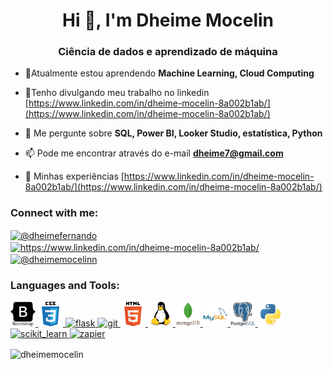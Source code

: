 <h1 align="center">Hi 👋, I'm Dheime Mocelin</h1>
<h3 align="center">Ciência de dados e aprendizado de máquina</h3>

- 🌱Atualmente estou aprendendo **Machine Learning, Cloud Computing**

- 👯Tenho divulgando meu trabalho no linkedin [https://www.linkedin.com/in/dheime-mocelin-8a002b1ab/](https://www.linkedin.com/in/dheime-mocelin-8a002b1ab/)

- 💬 Me pergunte sobre **SQL, Power BI, Looker Studio, estatística, Python**

- 📫 Pode me encontrar através do e-mail **dheime7@gmail.com**

- 📄 Minhas experiências [https://www.linkedin.com/in/dheime-mocelin-8a002b1ab/](https://www.linkedin.com/in/dheime-mocelin-8a002b1ab/)

<h3 align="left">Connect with me:</h3>
<p align="left">
<a href="https://twitter.com/@dheimefernando" target="blank"><img align="center" src="https://raw.githubusercontent.com/rahuldkjain/github-profile-readme-generator/master/src/images/icons/Social/twitter.svg" alt="@dheimefernando" height="30" width="40" /></a>
<a href="https://linkedin.com/in/https://www.linkedin.com/in/dheime-mocelin-8a002b1ab/" target="blank"><img align="center" src="https://raw.githubusercontent.com/rahuldkjain/github-profile-readme-generator/master/src/images/icons/Social/linked-in-alt.svg" alt="https://www.linkedin.com/in/dheime-mocelin-8a002b1ab/" height="30" width="40" /></a>
<a href="https://instagram.com/@dheimemocelinn" target="blank"><img align="center" src="https://raw.githubusercontent.com/rahuldkjain/github-profile-readme-generator/master/src/images/icons/Social/instagram.svg" alt="@dheimemocelinn" height="30" width="40" /></a>
</p>

<h3 align="left">Languages and Tools:</h3>
<p align="left"> <a href="https://getbootstrap.com" target="_blank" rel="noreferrer"> <img src="https://raw.githubusercontent.com/devicons/devicon/master/icons/bootstrap/bootstrap-plain-wordmark.svg" alt="bootstrap" width="40" height="40"/> </a> <a href="https://www.w3schools.com/css/" target="_blank" rel="noreferrer"> <img src="https://raw.githubusercontent.com/devicons/devicon/master/icons/css3/css3-original-wordmark.svg" alt="css3" width="40" height="40"/> </a> <a href="https://flask.palletsprojects.com/" target="_blank" rel="noreferrer"> <img src="https://www.vectorlogo.zone/logos/pocoo_flask/pocoo_flask-icon.svg" alt="flask" width="40" height="40"/> </a> <a href="https://git-scm.com/" target="_blank" rel="noreferrer"> <img src="https://www.vectorlogo.zone/logos/git-scm/git-scm-icon.svg" alt="git" width="40" height="40"/> </a> <a href="https://www.w3.org/html/" target="_blank" rel="noreferrer"> <img src="https://raw.githubusercontent.com/devicons/devicon/master/icons/html5/html5-original-wordmark.svg" alt="html5" width="40" height="40"/> </a> <a href="https://www.linux.org/" target="_blank" rel="noreferrer"> <img src="https://raw.githubusercontent.com/devicons/devicon/master/icons/linux/linux-original.svg" alt="linux" width="40" height="40"/> </a> <a href="https://www.mongodb.com/" target="_blank" rel="noreferrer"> <img src="https://raw.githubusercontent.com/devicons/devicon/master/icons/mongodb/mongodb-original-wordmark.svg" alt="mongodb" width="40" height="40"/> </a> <a href="https://www.mysql.com/" target="_blank" rel="noreferrer"> <img src="https://raw.githubusercontent.com/devicons/devicon/master/icons/mysql/mysql-original-wordmark.svg" alt="mysql" width="40" height="40"/> </a> <a href="https://www.postgresql.org" target="_blank" rel="noreferrer"> <img src="https://raw.githubusercontent.com/devicons/devicon/master/icons/postgresql/postgresql-original-wordmark.svg" alt="postgresql" width="40" height="40"/> </a> <a href="https://www.python.org" target="_blank" rel="noreferrer"> <img src="https://raw.githubusercontent.com/devicons/devicon/master/icons/python/python-original.svg" alt="python" width="40" height="40"/> </a> <a href="https://scikit-learn.org/" target="_blank" rel="noreferrer"> <img src="https://upload.wikimedia.org/wikipedia/commons/0/05/Scikit_learn_logo_small.svg" alt="scikit_learn" width="40" height="40"/> </a> <a href="https://zapier.com" target="_blank" rel="noreferrer"> <img src="https://www.vectorlogo.zone/logos/zapier/zapier-icon.svg" alt="zapier" width="40" height="40"/> </a> </p>

<p><img align="center" src="https://github-readme-stats.vercel.app/api/top-langs?username=dheimemocelin&show_icons=true&locale=en&layout=compact" alt="dheimemocelin" /></p>

<!---
- 👋 Hi, I’m @dheimemocelin
- 👀 I’m interested in ...
- 🌱 I’m currently learning ...
- 💞️ I’m looking to collaborate on ...
- 📫 How to reach me ...

<!---
dheimemocelin/dheimemocelin is a ✨ special ✨ repository because its `README.md` (this file) appears on your GitHub profile.
You can click the Preview link to take a look at your changes.
--->
